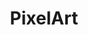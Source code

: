 ---
title: PixelArt
crosslinks:
- PixelArtWallpapers
- redditgetsdrawn
- UnworthyTheGame
- outrun
- gameDevClassifieds
- AnimatedPixelArt
- Cinemagraphs
- intothetunnel
- Overwatch
- noisygifs
- xkcd
- DunderMifflin
- glitch_art
- VoxelArt
- gamemaker
- gaming
- minecraftpixelart
- CozyPlaces
- tf2
---